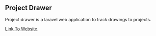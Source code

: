 ## Project Drawer

Project drawer is a laravel web application to track drawings to projects.

[Link To Website](https://projectdrawer.co.uk/).
